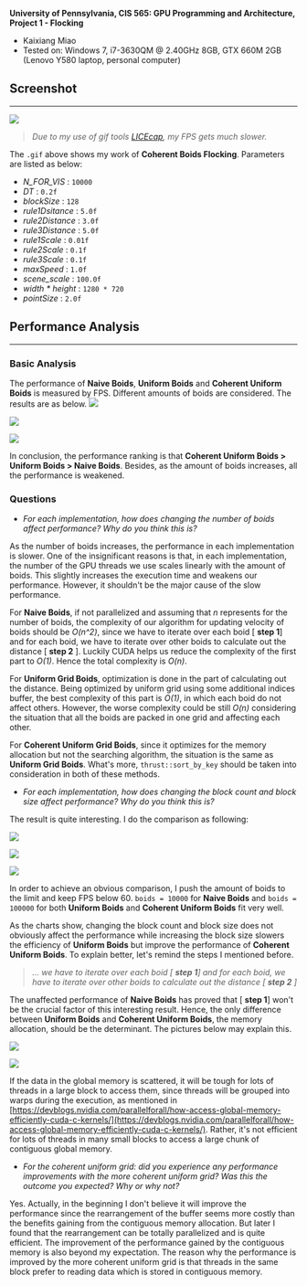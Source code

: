 **University of Pennsylvania, CIS 565: GPU Programming and Architecture,
Project 1 - Flocking**

* Kaixiang Miao
* Tested on: Windows 7, i7-3630QM @ 2.40GHz 8GB, GTX 660M 2GB (Lenovo Y580 laptop, personal computer)

## Screenshot

___


![](./CoherentBoidsFlocking.gif)

>*Due to my use of gif tools [LICEcap](http://www.cockos.com/licecap/), my FPS gets much slower.*

The `.gif` above shows my work of **Coherent Boids Flocking**. Parameters are listed as below:

* *N\_FOR_VIS* : `10000`
* *DT* : `0.2f` 
* *blockSize* : `128`
* *rule1Dsitance* : `5.0f`
* *rule2Distance* : `3.0f`
* *rule3Distance* : `5.0f`
* *rule1Scale* : `0.01f`
* *rule2Scale* : `0.1f`
* *rule3Scale* : `0.1f`
* *maxSpeed* : `1.0f`
* *scene_scale* : `100.0f`
* *width * height* : `1280 * 720`
* *pointSize* : `2.0f`

## Performance Analysis

___

### Basic Analysis

The performance of **Naive Boids**, **Uniform Boids** and **Coherent Uniform Boids** is measured by FPS. Different amounts of boids are considered. The results are as below.
![](./table1.jpg)

![](./table2.jpg)

![](./table3.jpg)

In conclusion, the performance ranking is that **Coherent Uniform Boids > Uniform Boids > Naive Boids**. Besides, as the amount of boids increases, all the performance is weakened.

### Questions

* *For each implementation, how does changing the number of boids affect performance? Why do you think this is?*
	
As the number of boids increases, the performance in each implementation is slower. One of the insignificant reasons is that, in each implementation, the number of the GPU threads we use scales linearly with the amount of boids. This slightly increases the execution time and weakens our performance. However, it shouldn't be the major cause of the slow performance.

For **Naive Boids**, if not parallelized and assuming that *n* represents for the number of boids, the complexity of our algorithm for updating velocity of boids should be *O(n^2)*, since we have to iterate over each boid [ **step 1**] and for each boid, we have to iterate over other boids to calculate out the distance [ **step 2** ]. Luckily CUDA helps us reduce the complexity of the first part to *O(1)*. Hence the total complexity is *O(n)*.

For **Uniform Grid Boids**, optimization is done in the part of calculating out the distance. Being optimized by uniform grid using some additional indices buffer, the best complexity of this part is *O(1)*, in which each boid do not affect others. However, the worse complexity could be still *O(n)* considering the situation that all the boids are packed in one grid and affecting each other.

For **Coherent Uniform Grid Boids**, since it optimizes for the memory allocation but not the searching algorithm, the situation is the same as **Uniform Grid Boids**. What's more, `thrust::sort_by_key` should be taken into consideration in both of these methods.

* *For each implementation, how does changing the block count and block size affect performance? Why do you think this is?*

The result is quite interesting. I do the comparison as following:

![](./table4.jpg)

![](./table5.jpg)

![](./table6.jpg)
	
In order to achieve an obvious comparison, I push the amount of boids to the limit and keep FPS below 60. `boids = 10000` for **Naive Boids** and `boids = 100000` for both **Uniform Boids** and **Coherent Uniform Boids** fit very well.

As the charts show, changing the block count and block size does not obviously affect the performance while increasing the block size slowers the efficiency of **Uniform Boids** but improve the performance of **Coherent Uniform Boids**. To explain better, let's remind the steps I mentioned before.

> *... we have to iterate over each boid [ **step 1**] and for each boid, we have to iterate over other boids to calculate out the distance [ **step 2** ]*

The unaffected performance of **Naive Boids** has proved that [ **step 1**] won't be the crucial factor of this interesting result. Hence, the only difference between **Uniform Boids** and **Coherent Uniform Boids**, the memory allocation, should be the determinant. The pictures below may explain this.

![](./pic1.jpg)

![](./pic2.jpg)

If the data in the global memory is scattered, it will be tough for lots of threads in a large block to access them, since threads will be grouped into warps during the execution, as mentioned in [https://devblogs.nvidia.com/parallelforall/how-access-global-memory-efficiently-cuda-c-kernels/](https://devblogs.nvidia.com/parallelforall/how-access-global-memory-efficiently-cuda-c-kernels/). Rather, it's not efficient for lots of threads in many small blocks to access a large chunk of contiguous global memory.

* *For the coherent uniform grid: did you experience any performance improvements with the more coherent uniform grid? Was this the outcome you expected? Why or why not?*
	
Yes. Actually, in the beginning I don't believe it will improve the performance since the rearrangement of the buffer seems more costly than the benefits gaining from the contiguous memory allocation. But later I found that the rearrangement can be totally parallelized and is quite efficient. The improvement of the performance gained by the contiguous memory is also beyond my expectation. The reason why the performance is improved by the more coherent uniform grid is that threads in the same block prefer to reading data which is stored in contiguous memory.
